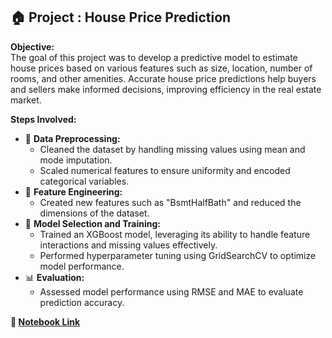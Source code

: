 ## 🏠 **Project : House Price Prediction**
**Objective:**  
The goal of this project was to develop a predictive model to estimate house prices based on various features such as size, location, number of rooms, and other amenities. Accurate house price predictions help buyers and sellers make informed decisions, improving efficiency in the real estate market.

**Steps Involved:**  
- 🧹 **Data Preprocessing:**  
  * Cleaned the dataset by handling missing values using mean and mode imputation.  
  * Scaled numerical features to ensure uniformity and encoded categorical variables.  
- 🔧 **Feature Engineering:**  
  * Created new features such as "BsmtHalfBath" and reduced the dimensions of the dataset.  
- 🤖 **Model Selection and Training:**  
  * Trained an XGBoost model, leveraging its ability to handle feature interactions and missing values effectively.  
  * Performed hyperparameter tuning using GridSearchCV to optimize model performance.  
- 📊 **Evaluation:**  
  * Assessed model performance using RMSE and MAE to evaluate prediction accuracy.  

**🔗 [Notebook Link](https://github.com/syedasonianaz/Data_Science_Projects/blob/main/creditcardfraud/creditcard.ipynb)**
